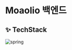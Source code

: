 # Moaolio 백엔드 

## :sparkles: TechStack

![spring](https://img.shields.io/badge/Spring-6DB33F?style=for-the-badge&logo=spring&logoColor=white)

